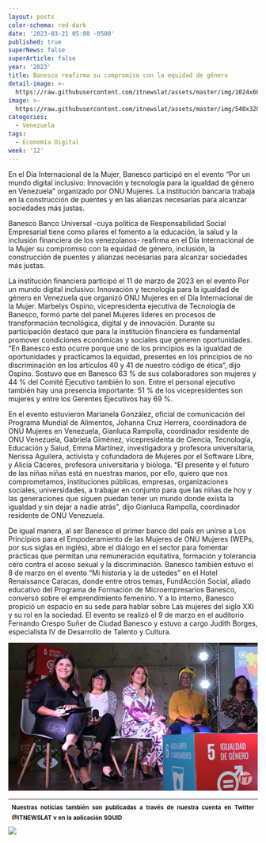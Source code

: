 ```yaml
---
layout: posts
color-schema: red-dark
date: '2023-03-21 05:00 -0500'
published: true
superNews: false
superArticle: false
year: '2023'
title: Banesco reafirma su compromiso con la equidad de género
detail-image: >-
  https://raw.githubusercontent.com/itnewslat/assets/master/img/1024x680/banesco-equidad-g.jpg
image: >-
  https://raw.githubusercontent.com/itnewslat/assets/master/img/540x320/banesco-equidad-p.jpg
categories:
  - Venezuela
tags:
  - Economía Digital
week: '12'
---
```

En el Día Internacional de la Mujer, Banesco participó en el evento “Por un mundo digital inclusivo: Innovación y tecnología para la igualdad de género en Venezuela” organizado por ONU Mujeres. La institución bancaria trabaja en la construcción de puentes y en las alianzas necesarias para alcanzar sociedades más justas.

Banesco Banco Universal -cuya política de Responsabilidad Social Empresarial tiene como pilares el fomento a la educación, la salud y la inclusión financiera de los venezolanos- reafirma en el Día Internacional de la Mujer su compromiso con la equidad de género, inclusión, la construcción de puentes y alianzas necesarias para alcanzar sociedades más justas. 

La institución financiera participó el 11 de marzo de 2023 en el evento Por un mundo digital inclusivo: Innovación y tecnología para la igualdad de género en Venezuela que organizó ONU Mujeres en el Día Internacional de la Mujer. Marbelys Ospino, vicepresidenta ejecutiva de Tecnología de Banesco, formó parte del panel Mujeres líderes en procesos de transformación tecnológica, digital y de innovación. Durante su participación destacó que para la institución financiera es fundamental promover condiciones económicas y sociales que generen oportunidades. 
“En Banesco esto ocurre porque uno de los principios es la igualdad de oportunidades y practicamos la equidad, presentes en los principios de no discriminación en los artículos 40 y 41 de nuestro código de ética”, dijo Ospino. Sostuvo que en Banesco 63 % de sus colaboradores son mujeres y 44 % del Comité Ejecutivo también lo son. Entre el personal ejecutivo también hay una presencia importante: 51 % de los vicepresidentes son mujeres y entre los Gerentes Ejecutivos hay 69 %. 

En el evento estuvieron Marianela González, oficial de comunicación del Programa Mundial de Alimentos, Johanna Cruz Herrera, coordinadora de ONU Mujeres en Venezuela, Gianluca Rampolla, coordinador residente de ONU Venezuela, Gabriela Giménez, vicepresidenta de Ciencia, Tecnología, Educación y Salud, Emma Martínez, investigadora y profesora universitaria, Nerissa Aguilera, activista y cofundadora de Mujeres por el Software Libre, y Alicia Cáceres, profesora universitaria y bióloga.
“El presente y el futuro de las niñas niñas está en nuestras manos, por ello, quiero que nos comprometamos, instituciones públicas, empresas, organizaciones sociales, universidades, a trabajar en conjunto para que las niñas de hoy y las generaciones que siguen puedan tener un mundo donde exista la igualdad y sin dejar a nadie atrás”, dijo Gianluca Rampolla, coordinador residente de ONU Venezuela. 

De igual manera, al ser Banesco el primer banco del país en unirse a Los Principios para el Empoderamiento de las Mujeres de ONU Mujeres (WEPs, por sus siglas en inglés), abre el diálogo en el sector para fomentar prácticas que permitan una remuneración equitativa, formación y tolerancia cero contra el acoso sexual y la discriminación. 
Banesco también estuvo el 8 de marzo en el evento “Mi historia y la de ustedes” en el Hotel Renaissance Caracas, donde entre otros temas, FundAcción Social, aliado educativo del Programa de Formación de Microempresarios Banesco, conversó sobre el emprendimiento femenino.
Y a lo interno, Banesco propició un espacio en su sede para hablar sobre Las mujeres del siglo XXI y su rol en la sociedad. El evento se realizó el 9 de marzo en el auditorio Fernando Crespo Suñer de Ciudad Banesco y estuvo a cargo Judith Borges, especialista IV de Desarrollo de Talento y Cultura.

![](https://raw.githubusercontent.com/itnewslat/assets/master/img/540x320/banesco-equidad-p.jpg)

<table style="height: 42px;" width="569">
<tbody>
<tr>
<td style="text-align: justify;"><sub><strong>Nuestras noticias también son publicadas a través de nuestra cuenta en Twitter <a href="https://twitter.com/itnewslat?lang=es">@ITNEWSLAT</a> y en la aplicación <a href="https://squidapp.co/en/">SQUID</a></strong></sub></td>
</tr>
</tbody>
</table>
<img src="https://tracker.metricool.com/c3po.jpg?hash=56f88a41e39ab42c063cc51676587a04"/>